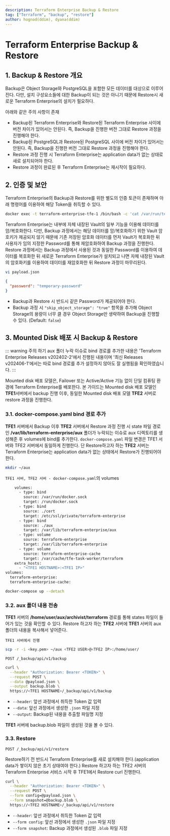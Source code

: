 ```yaml
---
description: Terraform Enterprise Backup & Restore
tag: ["Terraform", "backup", "restore"]
author: hognod(ddim), dyana(ddim)
---
```


# Terraform Enterprise Backup & Restore

## 1. Backup & Restore 개요

Backup은 Object Storage와 PostgreSQL을 포함한 모든 데이터를 대상으로 이루어진다. 다만, 설치 구성요소들에 대한 Backup이 되는 것은 아니기 때문에 Restore시 새로운 Terraform Enterprise의 설치가 필요하다.

아래와 같은 주의 사항이 존재

* Backup된 Terraform Enterprise와 Restore된 Terraform Enterprise 사이에 버전 차이가 있어서는 안된다. 즉, Backup을 진행한 버전 그대로 Restore 과정을 진행해야 한다.
* Backup된 PostgreSQL과 Restore된 PostgreSQL 사이에 버전 차이가 있어서는 안된다. 즉, Backup을 진행한 버전 그대로 Restore 과정을 진행해야 한다.
* Restore 과정 진행 시 Terraform Enterprise는 application data가 없는 상태로 새로 설치되어야 한다.
* Restore 과정이 완료된 후 Terraform Enterprise는 재시작이 필요하다.



## 2. 인증 및 보안

Terraform Enterprise의 Backup과 Restore를 위한 별도의 인증 토큰이 존재하며 아래 명령어를 이용하여 해당 Token을 취득할 수 있다.

```bash
docker exec -t terraform-enterprise-tfe-1 /bin/bash -c 'cat /var/run/terraform-enterprise/backup-restore/config.hcl | grep backup_token'
```

Terraform Enterprise는 내부에 자체 내장된 Vault의 일부 기능을 이용해 데이터를 암/복호화한다. 다만, Backup 과정에서는 해당 데이터를 암/복호화하기 위한 Vault 암호키가 제공되지 않기 때문에 기존 저장된 암호화 데이터를 먼저 Vault가 복호화한 뒤 사용자가 임의 지정한 Password를 통해 재암호화하여 Backup 과정을 진행한다. Restore 과정에서는 Backup 과정에서 사용된 것과 동일한 Password를 이용하여 데이터를 복호화한 뒤 새로운 Terraform Enterprise가 설치되고 나면 자체 내장된 Vault의 암호화키를 이용하여 데이터를 재암호화한 뒤 Restore 과정이 마무리된다.

```bash
vi payload.json
```

```json
{
  "password": "temporary-password"
}
```

* Backup과 Restore 시 반드시 같은 Password가 제공되어야 한다.
* Backup 과정 시 `"skip_object_storage": "true"` 항목을 추가해 Object Storage의 용량이 너무 클 경우 Object Storage만 생략하여 Backup을 진행할 수 있다. (Default: `false`)



## 3. Mounted Disk 배포 시 Backup & Restore

::: warning 주의
하기 aux 폴더 누락 이슈로 bind 경로를 추가한 내용은 'Terraform Enterprise Releases v202402-2'에서 진행된 내용이며 '최신 Releases v202406-1'에서는 따로 bind 경로를 추가 설정하지 않아도 잘 실행됨을 확인하였습니다. 
:::

Mounted disk 배포 모델은, Failover 또는 Active/Active 기능 없이 단일 컴퓨팅 환경에 Terraform Enterprise를 배포한다. 본 가이드는 Mounted disk 배포 모델인 **TFE1**서버에서 backup 진행 이후, 동일한 Mounted disk 배포 모델 **TFE2** 서버로 restore 과정을 진행한다.

### 3.1. docker-compose.yaml bind 경로 추가

**TFE1** 서버에서 Backup 이후 **TFE2** 서버에서 Restore 과정 진행 시 state 파일 경로인 **/var/lib/terraform-enterprise/aux** 폴더가 누락되는 이슈로 aux 디렉토리를 생성해준 후 volumes에 bind를 추가한다.
`docker-compose.yaml` 파일 변경은 TFE1 서버와 TFE2 서버에서 동일하게 진행한다. 
단 Restore하고자 하는 **TFE2** 서버는 Terraform Enterprise는 application data가 없는 상태에서 Restore가 진행되어야 한다. 

```bash
mkdir ~/aux
```

`TFE1 서버, TFE2 서버 - docker-compose.yaml`의 volumes

```bash
    volumes:
      - type: bind
        source: /var/run/docker.sock
        target: /run/docker.sock
      - type: bind
        source: ./cert
        target: /etc/ssl/private/terraform-enterprise
      - type: bind
        source: ./aux
        target: /var/lib/terraform-enterprise/aux
      - type: volume
        source: terraform-enterprise
        target: /var/lib/terraform-enterprise
      - type: volume
        source: terraform-enterprise-cache
        target: /var/cache/tfe-task-worker/terraform
    extra_hosts:
      - "<TFE1 HOSTNAME>:<TFE1 IP>"
volumes:
  terraform-enterprise:
  terraform-enterprise-cache:
```

```bash
docker-compose up --detach
```

### 3.2. aux 폴더 내용 전송

**TFE1** 서버의 **/home/user/aux/archivist/terraform** 경로를 통해 states 파일이 들어가 있는 것을 확인할 수 있다. Restore 하고자 하는 **TFE2** 서버에 **TFE1** 서버의 aux 폴더의 내용을 복사해서 넣어준다.

`TFE1 서버에서 진행`

```bash
scp -r -i <key.pem> ~/aux <TFE2 USER>@<TFE2 IP>:/home/user/
```

`POST /_backup/api/v1/backup`

```bash
curl \
  --header "Authorization: Bearer <TOKEN>" \
  --request POST \
  --data @payload.json \
  --output backup.blob \
  https://<TFE1 HOSTNAME>/_backup/api/v1/backup
```

* `--header`: 앞선 과정에서 취득한 Token 값 입력
* `--data`: 앞선 과정에서 생성한 `.json` 파일 지정
* `--output`: Backup된 내용을 추출할 파일명 지정

**TFE1** 서버에 backup.blob 파일이 생성된 것을 볼 수 있다. 

### 3.3. Restore

`POST /_backup/api/v1/restore`

Restore하기 전 반드시 Terraform Enterprise를 새로 설치해야 한다.(application data가 쌓이지 않은 초기 상태여야 한다.)
Restore 하고자 하는 TFE2 서버의 Terraform Enterprise 서비스 시작 후 TFE1에서 Restore curl 진행한다. 

```bash
curl \
  --header "Authorization: Bearer <TOKEN>" \
  --request POST \
  --form config=@payload.json \
  --form snapshot=@backup.blob \
  https://<TFE2 HOSTNAME>/_backup/api/v1/restore
```

* `--header`: 앞선 과정에서 취득한 Token 값 입력
* `--form config`: 앞선 과정에서 생성한 `.json` 파일 지정
* `--form snapshot`: Backup 과정에서 생성된 `.blob` 파일 지정

